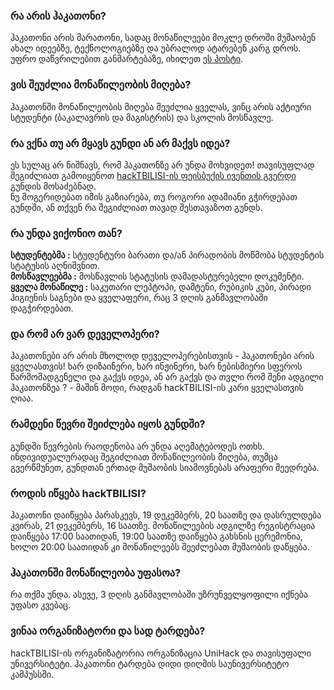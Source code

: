 ### რა არის ჰაკათონი?
ჰაკათონი არის მარათონი, სადაც მონაწილეები მოკლე დროში მუშაობენ ახალ იდეებზე, ტექნოლოგიებზე და უბრალოდ ატარებენ კარგ დროს. უფრო დაწვრილებით განმარტებაზე, იხილეთ 
[ეს პოსტი](http://goo.gl/AI8s3v).

### ვის შეუძლია მონაწილეობის მიღება?
ჰაკათონში მონაწილეობის მიღება შეუძლია ყველას, ვინც არის აქტიური სტუდენტი (ბაკალავრის და მაგისტრის) და სკოლის მოსწავლე.


### რა ვქნა თუ არ მყავს გუნდი ან არ მაქვს იდეა?
ეს სულაც არ ნიშნავს, რომ ჰაკათონზე არ უნდა მოხვიდეთ!
თავისუფლად შეგიძლიათ გამოიყენოთ [hackTBILISI-ის ფეისბუქის ივენთის გვერდი](http://goo.gl/3YH8Kx) გუნდის მოსაძებნად.<br>
ნუ მოგერიდებათ იმის გაზიარება, თუ როგორი ადამიანი გჭირდებათ გუნდში, ან თქვენ რა შეგიძლიათ თავად შესთავაზოთ გუნდს.


### რა უნდა ვიქონიო თან?
**სტუდენტებმა :** სტუდენტური ბარათი და/ან პირადობის მოწმობა სტუდენტის სტატუსის აღნიშვნით.<br>
**მოსწავლეებმა :** მოსწავლის სტატუსის დამადასტურებელი დოკუმენტი. <br>
**ყველა მონაწილე :** საკუთარი ლეპტოპი, დამტენი, რუბიკის კუბი, პირადი ჰიგიენის საგნები და ყველაფერი, რაც 3 დღის განმავლობაში დაგჭირდებათ.


### და რომ არ ვარ დეველოპერი?
ჰაკათონები არ არის მხოლოდ  დეველოპერებისთვის - ჰაკათონები არის ყველასთვის! ხარ დიზაინერი, ხარ ინჟინერი, ხარ ნებისმიერი სფეროს წარმომადგენელი და გაქვს იდეა, ან არ გაქვს და თვლი რომ შენი ადგილი ჰაკათონზეა ? - მაშინ მოდი, რადგან hackTBILISI-ის კარი ყველასთვის ღიაა.


### რამდენი წევრი შეიძლება იყოს გუნდში?
გუნდში წევრების რაოდენობა არ უნდა აღემატებოდეს ოთხს. <br>
ინდივიდუალურადაც შეგიძლიათ მონაწილეობის მიღება, თუმცა გვერწმუნეთ, გუნდთან ერთად მუშაობის სიამოვნებას არაფერი შეედრება. 


### როდის იწყება hackTBILISI?
ჰაკათონი დაიწყება პარასკევს, 19 დეკემბერს, 20 საათზე და დასრულდება კვირას, 21 დეკემბერს, 16 საათზე.  მონაწილეების ადგილზე რეგისტრაცია დაიწყება 17:00 საათიდან, 19:00 საათზე დაიწყება გახსნის ცერემონია, ხოლო 20:00 საათიდან კი მონაწილეებს შეეძლებათ მუშაობის დაწყება. 


### ჰაკათონში მონაწილეობა უფასოა?
რა თქმა უნდა. ასევე, 3 დღის განმავლობაში უზრუნველყოფილი იქნება უფასო კვებაც.


### ვინაა ორგანიზატორი და სად ტარდება?
hackTBILISI-ის  ორგანიზატორია ორგანიზაცია UniHack და თავისუფალი უნივერსიტეტი. ჰაკათონი ტარდება დიდი დიღმის საუნივერსიტეტო კამპუსსში.
